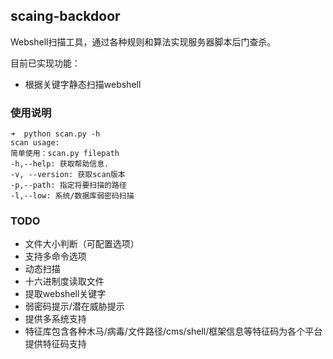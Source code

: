 ## scaing-backdoor


Webshell扫描工具，通过各种规则和算法实现服务器脚本后门查杀。

目前已实现功能：

+ 根据关键字静态扫描webshell


### 使用说明

    ➜  python scan.py -h
    scan usage:
    简单使用：scan.py filepath
    -h,--help: 获取帮助信息.
    -v, --version: 获取scan版本
    -p,--path: 指定将要扫描的路径
    -l,--low: 系统/数据库弱密码扫描

### TODO

+ 文件大小判断（可配置选项）
+ 支持多命令选项
+ 动态扫描
+ 十六进制度读取文件
+ 提取webshell关键字
+ 弱密码提示/潜在威胁提示
+ 提供多系统支持
+ 特征库包含各种木马/病毒/文件路径/cms/shell/框架信息等特征码为各个平台提供特征码支持
